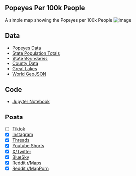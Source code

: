 ## Popeyes Per 100k People
A simple map showing the Popeyes per 100k People
![Image](https://drive.google.com/uc?export=view&id=1NLm4_KaxsGsgrPHAzBoXNhn3hV7PshkY)

## Data
* [Popeyes Data](https://www.popeyes.com/store-locator/)
* [State Population Totals](https://www.census.gov/data/tables/time-series/demo/popest/2020s-state-total.html)
* [State Boundaries](https://www.census.gov/geographies/mapping-files/time-series/geo/carto-boundary-file.html)
* [County Data](https://www.census.gov/geographies/mapping-files/time-series/geo/carto-boundary-file.html)
* [Great Lakes](https://usicecenter.gov/Products/GreatLakesData)
* [World GeoJSON](https://public.opendatasoft.com/explore/dataset/world-administrative-boundaries/export/?flg=en-us)

## Code
* [Jupyter Notebook](FormatData.ipynb)

## Posts
- [ ] [Tiktok]()
- [x] [Instagram](https://www.instagram.com/p/DIedY7wPoOa/)
- [x] [Threads](https://www.threads.net/@vinemapper/post/DIedZa7vUuU)
- [x] [Youtube Shorts](https://youtube.com/shorts/pxZwvR-AweM)
- [x] [X/Twitter](https://x.com/VineMapper/status/1912201283114836079)
- [x] [BlueSky](hhttps://bsky.app/profile/vinemapper.bsky.social/post/3lmun445md22z)
- [x] [Reddit r/Maps](https://www.reddit.com/r/Maps/comments/1jzy9km/popeyes_per_100k_people/)
- [x] [Reddit r/MapPorn](https://www.reddit.com/r/MapPorn/comments/1jzy99w/popeyes_per_100k_people/)

